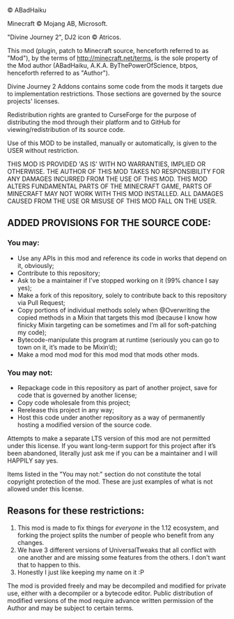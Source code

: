 © ABadHaiku

Minecraft © Mojang AB, Microsoft.

"Divine Journey 2", DJ2 icon © Atricos.

This mod (plugin, patch to Minecraft source, henceforth referred to as "Mod"), by the terms of http://minecraft.net/terms, is the sole property of the Mod author (ABadHaiku, A.K.A. ByThePowerOfScience, btpos, henceforth referred to as "Author").

Divine Journey 2 Addons contains some code from the mods it targets due to implementation restrictions. Those sections are governed by the source projects' licenses.

Redistribution rights are granted to CurseForge for the purpose of distributing the mod through their platform and to GitHub for viewing/redistribution of its source code.

Use of this MOD to be installed, manually or automatically, is given to the USER without restriction.

THIS MOD IS PROVIDED 'AS IS' WITH NO WARRANTIES, IMPLIED OR OTHERWISE. THE AUTHOR OF THIS MOD TAKES NO RESPONSIBILITY FOR ANY DAMAGES INCURRED FROM THE USE OF THIS MOD. THIS MOD ALTERS FUNDAMENTAL PARTS OF THE MINECRAFT GAME, PARTS OF MINECRAFT MAY NOT WORK WITH THIS MOD INSTALLED. ALL DAMAGES CAUSED FROM THE USE OR MISUSE OF THIS MOD FALL ON THE USER.



## ADDED PROVISIONS FOR THE SOURCE CODE:

### You may:

- Use any APIs in this mod and reference its code in works that depend on it, obviously;
- Contribute to this repository;
- Ask to be a maintainer if I’ve stopped working on it (99% chance I say yes);
- Make a fork of this repository, solely to contribute back to this repository via Pull Request;
- Copy portions of individual methods solely when @Overwriting the copied methods in a Mixin that targets this mod (because I know how finicky Mixin targeting can be sometimes and I’m all for soft-patching my code);
- Bytecode-manipulate this program at runtime (seriously you can go to town on it, it’s made to be Mixin’d);
- Make a mod mod mod for this mod mod that mods other mods.

### You may not:

- Repackage code in this repository as part of another project, save for code that is governed by another license;
- Copy code wholesale from this project;
- Rerelease this project in any way;
- Host this code under another repository as a way of permanently hosting a modified version of the source code.

Attempts to make a separate LTS version of this mod are not permitted under this license. If you want long-term support for this project after it’s been abandoned, literally just ask me if you can be a maintainer and I will HAPPILY say yes.

Items listed in the "You may not:" section do not constitute the total copyright protection of the mod.  These are just examples of what is not allowed under this license.

## Reasons for these restrictions:

1. This mod is made to fix things for _everyone_ in the 1.12 ecosystem, and forking the project splits the number of people who benefit from any changes.
2. We have 3 different versions of UniversalTweaks that all conflict with one another and are missing some features from the others. I don't want that to happen to this.
3. Honestly I just like keeping my name on it :P



The mod is provided freely and may be decompiled and modified for private use, either with a decompiler or a bytecode editor. Public distribution of modified versions of the mod require advance written permission of the Author and may be subject to certain terms.
